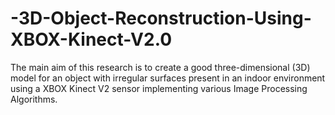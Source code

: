 # -3D-Object-Reconstruction-Using-XBOX-Kinect-V2.0
The main aim of this research is to create a good three-dimensional (3D) model for an object with irregular surfaces present in an indoor environment using a XBOX Kinect V2 sensor implementing various Image Processing Algorithms.
